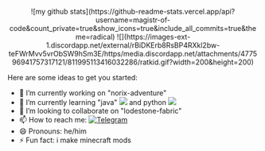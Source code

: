 
<p align="center">
  ![my github stats](https://github-readme-stats.vercel.app/api?username=magistr-of-code&count_private=true&show_icons=true&include_all_commits=true&theme=radical)
![](https://images-ext-1.discordapp.net/external/rBiDKErb8RsBP4RXkl2bw-teFWrMvv5vrObSW9hSm3E/https/media.discordapp.net/attachments/477596941757317121/811995113416032286/ratkid.gif?width=200&height=200)
  
  Here are some ideas to get you started:
  
  - 🔭 I’m currently working on "norix-adventure"
  - 🌱 I’m currently learning "java" <img src="https://img.shields.io/badge/java-orange?style=for-the-badge&logo=oracle&logoColor=white" /> and python <img src="https://img.shields.io/badge/python-3670A0?style=for-the-badge&logo=python&logoColor=white" />
  - 👯 I’m looking to collaborate on "lodestone-fabric"
  - 📫 How to reach me: <a href="https://t.me/Max2010Sul"><img src="https://img.shields.io/badge/Telegram-2CA5E0?style=for-the-badge&logo=telegram&logoColor=white" alt="Telegram"/></a>
  - 😄 Pronouns: he/him
  - ⚡ Fun fact: i make minecraft mods
</p>
